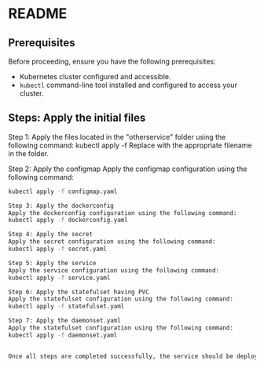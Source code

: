 # README
## Prerequisites

Before proceeding, ensure you have the following prerequisites:

- Kubernetes cluster configured and accessible.
- `kubectl` command-line tool installed and configured to access your cluster.

## Steps: Apply the initial files

Step 1: Apply the files located in the "otherservice" folder using the following command:
kubectl apply -f <filename>
Replace <filename> with the appropriate filename in the folder.

Step 2: Apply the configmap
Apply the configmap configuration using the following command:
```bash
kubectl apply -f configmap.yaml

Step 3: Apply the dockerconfig
Apply the dockerconfig configuration using the following command:
kubectl apply -f dockerconfig.yaml

Step 4: Apply the secret
Apply the secret configuration using the following command:
kubectl apply -f secret.yaml

Step 5: Apply the service
Apply the service configuration using the following command:
kubectl apply -f service.yaml

Step 6: Apply the statefulset having PVC
Apply the statefulset configuration using the following command:
kubectl apply -f statefulset.yaml

Step 7: Apply the daemonset.yaml
Apply the statefulset configuration using the following command:
kubectl apply -f daemonset.yaml


Once all steps are completed successfully, the service should be deployed and accessible within your Kubernetes 

